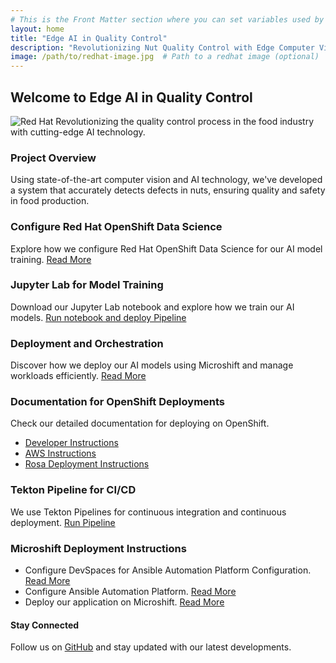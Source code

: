 ```yaml
---
# This is the Front Matter section where you can set variables used by Jekyll
layout: home
title: "Edge AI in Quality Control"
description: "Revolutionizing Nut Quality Control with Edge Computer Vision using YOLO V5 and Microshift"
image: /path/to/redhat-image.jpg  # Path to a redhat image (optional)
---
```


<!-- Hero Section -->
## Welcome to Edge AI in Quality Control
![Red Hat](/path/to/redhat-image.jpg)  <!-- Path to the same or different Red Hat image -->
Revolutionizing the quality control process in the food industry with cutting-edge AI technology.

<!-- Project Overview -->
### Project Overview
Using state-of-the-art computer vision and AI technology, we've developed a system that accurately detects defects in nuts, ensuring quality and safety in food production.

<!-- Model Creation with OpenShift AI -->

<!-- Jupyter Lab Overview -->
### Configure Red Hat OpenShift Data Science
Explore how we configure Red Hat OpenShift Data Science for our AI model training. [Read More](deployments/configure_rhods)

### Jupyter Lab for Model Training
Download our Jupyter Lab notebook and explore how we train our AI models.
[Run notebook and deploy Pipeline](deployments/run_rhods_notebooks)

<!-- Workload Container & Microshift Deployment -->
### Deployment and Orchestration
Discover how we deploy our AI models using Microshift and manage workloads efficiently. [Read More](/deployment)

<!-- OpenShift Deployment Documentation -->
### Documentation for OpenShift Deployments
Check our detailed documentation for deploying on OpenShift. 
* [Developer Instructions](deployments/developer_deployment)
* [AWS Instructions](deployments/aws_deployment)
* [Rosa Deployment Instructions](deployments/rosa)

<!-- Tekton Pipeline -->
### Tekton Pipeline for CI/CD
We use Tekton Pipelines for continuous integration and continuous deployment. [Run Pipeline](/deployments/run_tekton_pipeline)

<!-- Microshift Deployment -->
### Microshift Deployment Instructions
* Configure DevSpaces for Ansible Automation Platform Configuration. [Read More](deployments/devspaces_configuration)
* Configure Ansible Automation Platform. [Read More](deployments/configure_aap)
* Deploy our application on Microshift. [Read More](deployments/aap_microshift_deployment)

<!-- Demo Section 
### See Our Technology in Action
[Watch the Demo Video](/path/to/demo-video) or view the [Image Gallery](/image-gallery)-->

<!-- Latest Blog Posts
### Latest from Our Blog
Here you can list your latest blog posts. Jekyll can automatically populate this section from your posts. -->

<!-- Footer -->
#### Stay Connected
Follow us on [GitHub](https://github.com/redhat-ai-edge-pins-demo) and stay updated with our latest developments.
